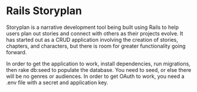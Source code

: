 # Rails Storyplan
Storyplan is a narrative development tool being built using Rails to help users plan out stories and connect with others as their projects evolve. It has started out as a CRUD application involving the creation of stories, chapters, and characters, but there is room for greater functionality going forward.

In order to get the application to work, install dependencies, run migrations, then rake db:seed to populate the database. You need to seed, or else there will be no genres or audiences. In order to get OAuth to work, you need a .env file with a secret and application key.

